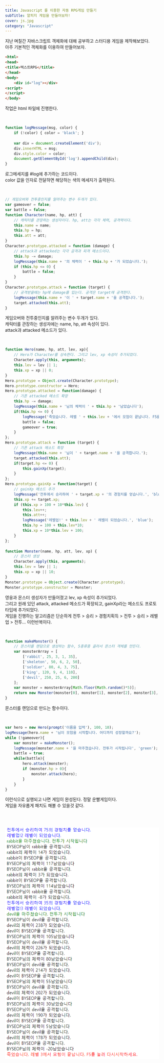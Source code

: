 ```yaml
---
title: Javascript 를 이용한 자동 RPG게임 만들기
subTitle: 알피지 게임을 만들어보자!
cover: js.jpg
category: "Javascript"
---
```


지난 며칠간 자바스크립트 객체화에 대해 공부하고 스터디용 게임을 제작해보았다.  
아주 기본적인 객체화를 이용하여 만들어보자.  

~~~html
<html>
<head>
<title>텍스트RPG</title>
</head>
<body>
    <div id="log"></div>
<script>
</script>
</body>
~~~

작업은 html 파일에 진행한다.  

<br> 

~~~javascript
function logMessage(msg, color) {
    if (!color) { color = 'black'; }

    var div = document.createElement('div');
    div.innerHTML = msg;
    div.style.color = color;
    document.getElementById('log').appendChild(div);
}
~~~
로그메세지를 #log에 추가하는 코드이다.  
color 값을 인자로 전달하면 해당하는 색의 메세지가 출력된다. 

<br>

~~~javascript
// 게임오버와 전투중인지를 알려주는 변수 두개가 있다.
var gameover = false;   
var battle = false;
function Character(name, hp, att) { 
    // 캐릭터를 관장하는 생성자이다. hp, att는 각각 체력, 공격력이다.
    this.name = name;
    this.hp = hp;
    this.att = att;
}
Character.prototype.attacked = function (damage) { 
    // attack과 attacked는 각각 공격과 피격 메소드이다.
    this.hp -= damage;
    logMessage(this.name + '의 체력이 ' + this.hp + '가 되었습니다.');
    if (this.hp <= 0) {
        battle = false;
    }
}
Character.prototype.attack = function (target) { 
    // 공격받을때는 hp에 damage를 입는다. 공격은 target에 공격한다.
    logMessage(this.name + '이 ' + target.name + '을 공격합니다.');
    target.attacked(this.att);
}
~~~  
게임오버와 전투중인지를 알려주는 변수 두개가 있다.  
캐릭터를 관장하는 생성자에는 name, hp, att 속성이 있다.  
attack과 attacked 메소드가 있다.  

<br>

~~~javascript
function Hero(name, hp, att, lev, xp){ 
    // Hero가 Character를 상속한다. 그리고 lev, xp 속성이 추가되었다.
    Character.apply(this, arguments);
    this.lev = lev || 1;
    this.xp = xp || 0;
}
Hero.prototype = Object.create(Character.prototype);
Hero.prototype.constructor = Hero;
Hero.prototype.attacked = function(damage) { 
    // 기존 attacked 메소드 확장
    this.hp -= damage;
    logMessage(this.name + '님의 체력이 ' + this.hp + '남았습니다');
    if(this.hp <= 0) {
        logMessage('죽었습니다. 레벨 ' + this.lev + '에서 모험이 끝납니다. F5를 눌러 다시시작하세요.', 'red');
        battle = false;
        gameover = true;
    }
};
Hero.prototype.attack = function (target) { 
    // 기존 attack 메소드 확장
    logMessage(this.name + '님이 ' + target.name + '을 공격합니다.');
    target.attacked(this.att);
    if(target.hp <= 0) {
        this.gainXp(target);
    }
};
Hero.prototype.gainXp = function(target) { 
    // gainXp 메소드 추가
    logMessage('전투에서 승리하여 ' + target.xp + '의 경험치를 얻습니다.', 'blue');
    this.xp += target.xp;
    if (this.xp > 100 + 10*this.lev) {
        this.lev++;
        this.att++;
        logMessage('레벨업!' + this.lev + ' 레벨이 되었습니다.', 'blue');
        this.hp = 100 + this.lev*10;
        this.xp = 10*this.lev + 100;
    }
};

function Monster(name, hp, att, lev, xp) { 
    // 몬스터 생성
    Character.apply(this, arguments);
    this.lev = lev || 1;
    this.xp = xp || 10;
}
Monster.prototype = Object.create(Character.prototype);
Monster.prototype.constructor = Monster;
~~~
영웅과 몬스터 생성자가 만들어졌고 lev, xp 속성이 추가되었다.  
그리고 원래 있던 attack, attacked 메소드가 확장되고, gainXp라는 메소드도 프로토타입에 추가되었다.  
게임을 진행하는 알고리즘은 단순하게 전투 > 승리 > 경험치획득 > 전투 > 승리 > 레벨업 > 전투... 이런반복이다.

<br>

~~~javascript
function makeMonster() { 
    // 몬스터를 랜덤으로 생성하는 함수, 5종류중 골라서 몬스터 객체를 만든다.
    var monsterArray = [
        ['rabbit', 25, 3, 1, 35],
        ['skeleton', 50, 6, 2, 50],
        ['soldier', 80, 4, 3, 75],
        ['king', 120, 9, 4, 110],
        ['devil', 250, 25, 6, 200]
    ];
    var monster = monsterArray[Math.floor(Math.random()*5)];
    return new Monster(monster[0], monster[1], monster[2], monster[3], monster[4])
}
~~~
몬스터를 랜덤으로 만드는 함수이다.  

<br>

~~~javascript
var hero = new Hero(prompt('이름을 입력'), 100, 10);
logMessage(hero.name + '님이 모험을 시작합니다. 어디까지 성장할까요?');
while (!gameover){
    var monster = makeMonster();
    logMessage(monster.name + '을 마주쳤습니다. 전투가 시작됩니다', 'green');
    battle = true;
    while(battle){
        hero.attack(monster);
        if (monster.hp > 0){
            monster.attack(hero);
        }
    }
}
~~~
이런식으로 실행되고 나면 게임이 완성된다. 정말 운빨게임이다.  
게임을 자유롭게 패치도 해볼 수 있을것 같다.  

<br>
<br>

![result](./rpg_result.png)
